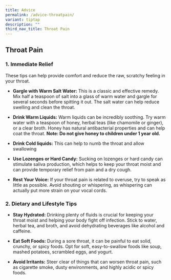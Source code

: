 ```yaml
---
title: Advice
permalink: /advice-throatpain/
variant: tiptap
description: ""
third_nav_title: Throat Pain
---
```

<h2>Throat Pain</h2>
<h3>1. Immediate Relief</h3>
<p></p>
<p>These tips can help provide comfort and reduce the raw, scratchy feeling
in your throat.</p>
<ul>
<li>
<p><strong>Gargle with Warm Salt Water:</strong> This is a classic and effective
remedy. Mix half a teaspoon of salt into a glass of warm water and gargle
for several seconds before spitting it out. The salt water can help reduce
swelling and clean the throat.</p>
</li>
<li>
<p><strong>Drink Warm Liquids:</strong> Warm liquids can be incredibly soothing.
Try warm water with a teaspoon of honey, herbal teas (like chamomile or
ginger), or a clear broth. Honey has natural antibacterial properties and
can help coat the throat. <strong>Note: Do not give honey to children under 1 year old.</strong>
</p>
</li>
<li>
<p><strong>Drink Cold liquids:</strong> This can help to numb the throat and
allow swallowing</p>
</li>
<li>
<p><strong>Use Lozenges or Hard Candy:</strong> Sucking on lozenges or hard
candy can stimulate saliva production, which helps to keep your throat
moist and can provide temporary relief from pain and a dry cough.</p>
</li>
<li>
<p><strong>Rest Your Voice:</strong> If your throat pain is related to overuse,
try to speak as little as possible. Avoid shouting or whispering, as whispering
can actually put more strain on your vocal cords.</p>
</li>
</ul>
<p></p>
<h3>2. Dietary and Lifestyle Tips</h3>
<p></p>
<ul>
<li>
<p><strong>Stay Hydrated:</strong> Drinking plenty of fluids is crucial for
keeping your throat moist and helping your body fight off infection. Stick
to water, herbal tea, and broth, and avoid dehydrating beverages like alcohol
and caffeine.</p>
</li>
<li>
<p><strong>Eat Soft Foods:</strong> During a sore throat, it can be painful
to eat solid, crunchy, or spicy foods. Opt for soft, easy-to-swallow foods
like soup, mashed potatoes, scrambled eggs, and yogurt.</p>
</li>
<li>
<p><strong>Avoid Irritants:</strong> Steer clear of things that can worsen
throat pain, such as cigarette smoke, dusty environments, and highly acidic
or spicy foods.</p>
</li>
</ul>
<p></p>